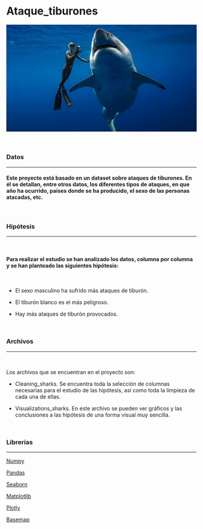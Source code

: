 # Ataque_tiburones


<img src= "_105225133_051701037.jpg">

&nbsp;
### Datos
-----------

#### Este proyecto está basado en un dataset sobre ataques de tiburones. En él se detallan, entre otros datos, los diferentes tipos de ataques, en que año ha ocurrido, países donde se ha producido, el sexo de las personas atacadas, etc.

&nbsp;

### Hipótesis
----------------

&nbsp;

#### Para realizar el estudio se han analizado los datos, columna por columna y se han planteado las siguientes hipótesis: 

&nbsp;

* El sexo masculino ha sufrido más ataques de tiburón.

* El tiburón blanco es el más peligroso.

* Hay más ataques de tiburón provocados.

&nbsp;

### Archivos
------------------
&nbsp;

Los archivos que se encuentran en el proyecto son:
- Cleaning_sharks. Se encuentra toda la selección de columnas necesarias para el estudio de las hipótesis, así como toda la limpieza de cada una de ellas.

- Visualizations_sharks. En este archivo se pueden ver gráficos y las conclusiones a las hipótesis de una forma visual muy sencilla. 


&nbsp;
### Librerías
------------------

[Numpy](https://numpy.org/doc/stable/reference/)

[Pandas](https://pandas.pydata.org/docs/user_guide/index.html)

[Seaborn](https://seaborn.pydata.org/tutorial.html)

[Matplotlib](https://matplotlib.org/stable/users/index.html)

[Plotly](https://plotly.com/python/getting-started/)

[Basemap](https://matplotlib.org/basemap/)


